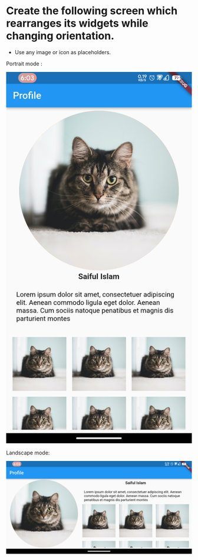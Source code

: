 # Create the following screen which rearranges its widgets while changing orientation.

* Use any image or icon as placeholders.

Portrait mode : 

![Alt text](Screenshot_20230930-060310_flutter_projects.png) 

Landscape mode:

![Alt text](Screenshot_20230930-060322_flutter_projects.png)
